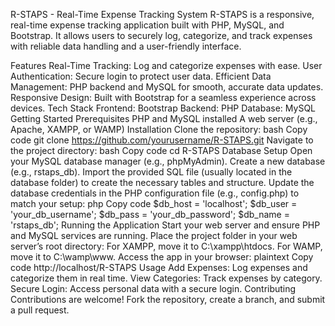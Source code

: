 R-STAPS - Real-Time Expense Tracking System
R-STAPS is a responsive, real-time expense tracking application built with PHP, MySQL, and Bootstrap. It allows users to securely log, categorize, and track expenses with reliable data handling and a user-friendly interface.

Features
Real-Time Tracking: Log and categorize expenses with ease.
User Authentication: Secure login to protect user data.
Efficient Data Management: PHP backend and MySQL for smooth, accurate data updates.
Responsive Design: Built with Bootstrap for a seamless experience across devices.
Tech Stack
Frontend: Bootstrap
Backend: PHP
Database: MySQL
Getting Started
Prerequisites
PHP and MySQL installed
A web server (e.g., Apache, XAMPP, or WAMP)
Installation
Clone the repository:
bash
Copy code
git clone https://github.com/yourusername/R-STAPS.git
Navigate to the project directory:
bash
Copy code
cd R-STAPS
Database Setup
Open your MySQL database manager (e.g., phpMyAdmin).
Create a new database (e.g., rstaps_db).
Import the provided SQL file (usually located in the database folder) to create the necessary tables and structure.
Update the database credentials in the PHP configuration file (e.g., config.php) to match your setup:
php
Copy code
$db_host = 'localhost';
$db_user = 'your_db_username';
$db_pass = 'your_db_password';
$db_name = 'rstaps_db';
Running the Application
Start your web server and ensure PHP and MySQL services are running.
Place the project folder in your web server’s root directory:
For XAMPP, move it to C:\xampp\htdocs\.
For WAMP, move it to C:\wamp\www\.
Access the app in your browser:
plaintext
Copy code
http://localhost/R-STAPS
Usage
Add Expenses: Log expenses and categorize them in real time.
View Categories: Track expenses by category.
Secure Login: Access personal data with a secure login.
Contributing
Contributions are welcome! Fork the repository, create a branch, and submit a pull request.
